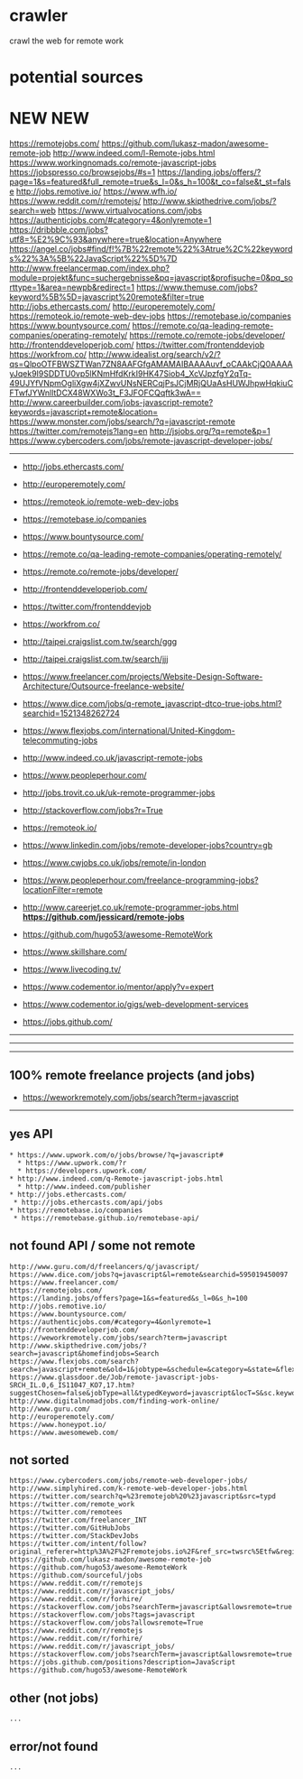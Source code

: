 # crawler
crawl the web for remote work


# potential sources

# NEW NEW
https://remotejobs.com/
https://github.com/lukasz-madon/awesome-remote-job
http://www.indeed.com/l-Remote-jobs.html
https://www.workingnomads.co/remote-javascript-jobs
https://jobspresso.co/browsejobs/#s=1
https://landing.jobs/offers/?page=1&s=featured&full_remote=true&s_l=0&s_h=100&t_co=false&t_st=false
http://jobs.remotive.io/
https://www.wfh.io/
https://www.reddit.com/r/remotejs/
http://www.skipthedrive.com/jobs/?search=web
https://www.virtualvocations.com/jobs
https://authenticjobs.com/#category=4&onlyremote=1
https://dribbble.com/jobs?utf8=%E2%9C%93&anywhere=true&location=Anywhere
https://angel.co/jobs#find/f!%7B%22remote%22%3Atrue%2C%22keywords%22%3A%5B%22JavaScript%22%5D%7D
http://www.freelancermap.com/index.php?module=projekt&func=suchergebnisse&pq=javascript&profisuche=0&pq_sorttype=1&area=newpb&redirect=1
https://www.themuse.com/jobs?keyword%5B%5D=javascript%20remote&filter=true
http://jobs.ethercasts.com/
http://europeremotely.com/
https://remoteok.io/remote-web-dev-jobs
https://remotebase.io/companies
https://www.bountysource.com/
https://remote.co/qa-leading-remote-companies/operating-remotely/
https://remote.co/remote-jobs/developer/
http://frontenddeveloperjob.com/
https://twitter.com/frontenddevjob
https://workfrom.co/
http://www.idealist.org/search/v2/?qs=QlpoOTFBWSZTWan7ZN8AAFGfgAMAMAIBAAAAuvf_oCAAkCjQ0AAAAyJqek9I9SDDTU0vp5lKNmHfdKrkI9HK47Siob4_XcVJpzfgY2qTq-49UJYfVNpmOgliXgw4jXZwvUNsNERCqjPsJCjMRjQUaAsHUWJhpwHqkiuCFTwfJYWnlltDCX48WXWo3t_F3JFOFCQqftk3wA==
http://www.careerbuilder.com/jobs-javascript-remote?keywords=javascript+remote&location=
https://www.monster.com/jobs/search/?q=javascript-remote
https://twitter.com/remotejs?lang=en
http://jsjobs.org/?q=remote&p=1
https://www.cybercoders.com/jobs/remote-javascript-developer-jobs/

----


* http://jobs.ethercasts.com/
* http://europeremotely.com/
* https://remoteok.io/remote-web-dev-jobs
* https://remotebase.io/companies
* https://www.bountysource.com/
* https://remote.co/qa-leading-remote-companies/operating-remotely/
* https://remote.co/remote-jobs/developer/
* http://frontenddeveloperjob.com/
* https://twitter.com/frontenddevjob
* https://workfrom.co/

* http://taipei.craigslist.com.tw/search/ggg
* http://taipei.craigslist.com.tw/search/jjj
* https://www.freelancer.com/projects/Website-Design-Software-Architecture/Outsource-freelance-website/
* https://www.dice.com/jobs/q-remote_javascript-dtco-true-jobs.html?searchid=1521348262724
* https://www.flexjobs.com/international/United-Kingdom-telecommuting-jobs
* http://www.indeed.co.uk/javascript-remote-jobs
* https://www.peopleperhour.com/
* http://jobs.trovit.co.uk/uk-remote-programmer-jobs
* http://stackoverflow.com/jobs?r=True
* https://remoteok.io/
* https://www.linkedin.com/jobs/remote-developer-jobs?country=gb
* https://www.cwjobs.co.uk/jobs/remote/in-london
* https://www.peopleperhour.com/freelance-programming-jobs?locationFilter=remote
* http://www.careerjet.co.uk/remote-programmer-jobs.html
**https://github.com/jessicard/remote-jobs**
* https://github.com/hugo53/awesome-RemoteWork


* https://www.skillshare.com/
* https://www.livecoding.tv/
* https://www.codementor.io/mentor/apply?v=expert
* https://www.codementor.io/gigs/web-development-services
* https://jobs.github.com/



---

---

---
## 100% remote freelance projects (and jobs)
* https://weworkremotely.com/jobs/search?term=javascript


------------------------------------------------------------------------------

## yes API
```
* https://www.upwork.com/o/jobs/browse/?q=javascript#
  * https://www.upwork.com/?r
  * https://developers.upwork.com/
* http://www.indeed.com/q-Remote-javascript-jobs.html
  * http://www.indeed.com/publisher
* http://jobs.ethercasts.com/
 * http://jobs.ethercasts.com/api/jobs
* https://remotebase.io/companies
 * https://remotebase.github.io/remotebase-api/

```

## not found API / some not remote
```
http://www.guru.com/d/freelancers/q/javascript/
https://www.dice.com/jobs?q=javascript&l=remote&searchid=595019450097
https://www.freelancer.com/
https://remotejobs.com/
https://landing.jobs/offers?page=1&s=featured&s_l=0&s_h=100
http://jobs.remotive.io/
https://www.bountysource.com/
https://authenticjobs.com/#category=4&onlyremote=1
http://frontenddeveloperjob.com/
https://weworkremotely.com/jobs/search?term=javascript
http://www.skipthedrive.com/jobs/?search=javascript&homefindjobs=Search
https://www.flexjobs.com/search?search=javascript+remote&old=1&jobtype=&schedule=&category=&state=&flex=
https://www.glassdoor.de/Job/remote-javascript-jobs-SRCH_IL.0,6_IS11047_KO7,17.htm?suggestChosen=false&jobType=all&typedKeyword=javascript&locT=S&sc.keyword=javascript&clickSource=searchBtn&locId=11047&suggestCount=0&countryRedirect=true
http://www.digitalnomadjobs.com/finding-work-online/
http://www.guru.com/
http://europeremotely.com/
https://www.honeypot.io/  
https://www.awesomeweb.com/
```

## not sorted
```
https://www.cybercoders.com/jobs/remote-web-developer-jobs/
http://www.simplyhired.com/k-remote-web-developer-jobs.html
https://twitter.com/search?q=%23remotejob%20%23javascript&src=typd
https://twitter.com/remote_work
https://twitter.com/remotees
https://twitter.com/freelancer_INT
https://twitter.com/GitHubJobs
https://twitter.com/StackDevJobs
https://twitter.com/intent/follow?original_referer=http%3A%2F%2Fremotejobs.io%2F&ref_src=twsrc%5Etfw&region=follow_link&screen_name=remote_jobs&tw_p=followbutton
https://github.com/lukasz-madon/awesome-remote-job
https://github.com/hugo53/awesome-RemoteWork
https://github.com/sourceful/jobs
https://www.reddit.com/r/remotejs
https://www.reddit.com/r/javascript_jobs/
https://www.reddit.com/r/forhire/
https://stackoverflow.com/jobs?searchTerm=javascript&allowsremote=true
https://stackoverflow.com/jobs?tags=javascript
https://stackoverflow.com/jobs?allowsremote=True
https://www.reddit.com/r/remotejs
https://www.reddit.com/r/forhire/
https://www.reddit.com/r/javascript_jobs/
https://stackoverflow.com/jobs?searchTerm=javascript&allowsremote=true
https://jobs.github.com/positions?description=JavaScript
https://github.com/hugo53/awesome-RemoteWork
```

## other (not jobs)
```
...
```

## error/not found
```
...
```
